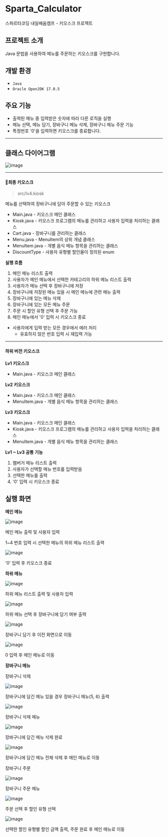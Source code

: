 # Sparta_Calculator
스파르타코딩 내일배움캠프 - 키오스크 프로젝트

## 프로젝트 소개
Java 문법을 사용하여 메뉴를 주문하는 키오스크를 구현합니다.

## 개발 환경
- `Java`
- `Oracle OpenJDK 17.0.5`

## 주요 기능
- 출력된 메뉴 중 입력받은 숫자에 따라 다른 로직을 실행
- 메뉴 선택, 메뉴 담기, 장바구니 메뉴 삭제, 장바구니 메뉴 주문 기능
- 특정번호 '0'을 입력하면 키오스크를 종료합니다.
--------------------
## 클래스 다이어그램
![image](https://github.com/user-attachments/assets/91121cb7-99f0-46ef-bf11-4044362e253a)

--------------------
#### 🛒최종 키오스크
> src/lv4.kiosk

메뉴를 선택하여 장바구니에 담아 주문할 수 있는 키오스크
- Main.java - 키오스크 메인 클래스
- Kiosk.java - 키오스크 프로그램의 메뉴를 관리하고 사용자 입력을 처리하는 클래스
- Cart.java - 장바구니를 관리하는 클래스
- Menu.java - MenuItem의 상위 개념 클래스
- MenuItem.java - 개별 음식 메뉴 항목을 관리하는 클래스
- DiscountType - 사용자 유형별 할인율이 정의된 enum

**실행 흐름**
1. 메인 메뉴 리스트 출력
2. 사용자가 메인 메뉴에서 선택한 카테고리의 하위 메뉴 리스트 출력
3. 사용자가 메뉴 선택 후 장바구니에 저장
4. 장바구니에 저장된 메뉴 있을 시 메인 메뉴에 관련 메뉴 출력
5. 장바구니에 있는 메뉴 삭제
6. 장바구니에 있는 모든 메뉴 주문
7. 주문 시 할인 유형 선택 후 주문 가능
8. 메인 메뉴에서 '0' 입력 시 키오스크 종료

- 사용자에게 입력 받는 모든 경우에서 에러 처리
  - 유효하지 않은 번호 입력 시 재입력 가능

--------------------
#### 하위 버전 키오스크
**Lv1 키오스크**
- Main.java - 키오스크 메인 클래스

**Lv2 키오스크**
- Main.java - 키오스크 메인 클래스
- MenuItem.java - 개별 음식 메뉴 항목을 관리하는 클래스

**Lv3 키오스크**
- Main.java - 키오스크 메인 클래스
- Kiosk.java - 키오스크 프로그램의 메뉴를 관리하고 사용자 입력을 처리하는 클래스
- MenuItem.java - 개별 음식 메뉴 항목을 관리하는 클래스

**Lv1 ~ Lv3 공통 기능**
1. 햄버거 메뉴 리스트 출력
2. 사용자가 선택할 메뉴 번호를 입력받음
3. 선택한 메뉴를 출력
4. '0' 입력 시 키오스크 종료

## 실행 화면

**메인 메뉴**

![image](https://github.com/user-attachments/assets/48521248-c70e-4d49-836c-7647c0acbd06) 

메인 메뉴 출력 및 사용자 입력

1~4 번호 입력 시 선택한 메뉴의 하위 메뉴 리스트 출력

![image](https://github.com/user-attachments/assets/2f2f674f-2bae-40d8-a524-c09a8cdf1ffb)

'0' 입력 후 키오스크 종료

**하위 메뉴**

![image](https://github.com/user-attachments/assets/a8dfd8e8-1e75-400c-a946-7788a692e648) 

하위 메뉴 리스트 출력 및 사용자 입력

![image](https://github.com/user-attachments/assets/3d043a2b-5d6e-4fbf-aa40-24c0fa04e23c)

하위 메뉴 선택 후 장바구니에 담기 여부 출력

![image](https://github.com/user-attachments/assets/be246310-f8df-407d-8074-d68dc861382b)

장바구니 담기 후 이전 화면으로 이동

![image](https://github.com/user-attachments/assets/15a87d2c-1005-49ab-b70c-689b628bd1ae)

0 입력 후 메인 메뉴로 이동

**장바구니 메뉴**

장바구니 삭제

![image](https://github.com/user-attachments/assets/3d83fb8e-7ab9-40b7-93e2-225ddb13a74f)

장바구니에 담긴 메뉴 있을 경우 장바구니 메뉴(5, 6) 출력

![image](https://github.com/user-attachments/assets/7753fd29-235e-4b9a-8594-0168754a893d)

장바구니 삭제 메뉴

![image](https://github.com/user-attachments/assets/7e277620-a562-4e72-8194-34fd9374771e)

장바구니에 담긴 메뉴 삭제 완료

![image](https://github.com/user-attachments/assets/b3ac9280-70f6-44d5-961a-0dc98cb7107c)

장바구니에 담긴 메뉴 전체 삭제 후 메인 메뉴로 이동


장바구니 주문

![image](https://github.com/user-attachments/assets/b0cb376d-80a5-47ab-89fb-c580deffeb63)

장바구니 주문 메뉴

![image](https://github.com/user-attachments/assets/45b3ce5a-0424-4cab-9bf0-b830aafaaa14)

주문 선택 후 할인 유형 선택

![image](https://github.com/user-attachments/assets/7d45cb6d-07f1-42e3-873f-dca95282b5ed)

선택한 할인 유형별 할인 금액 출력, 주문 완료 후 메인 메뉴로 이동

